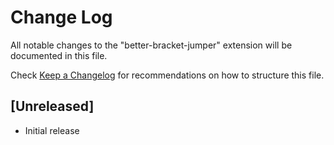 # Change Log
All notable changes to the "better-bracket-jumper" extension will be documented in this file.

Check [Keep a Changelog](http://keepachangelog.com/) for recommendations on how to structure this file.

## [Unreleased]
- Initial release